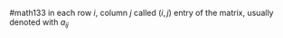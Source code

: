 #math133 
in each row $i$, column $j$ called $(i,j)$ entry of the matrix, usually denoted with $a_{ij}$